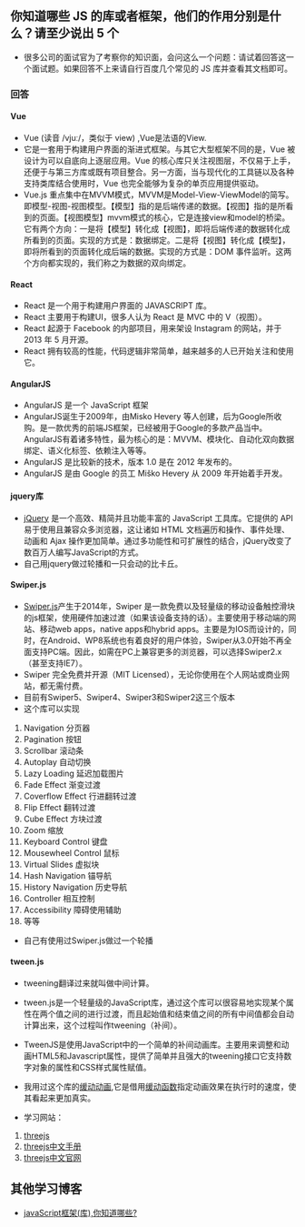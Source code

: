 ## 你知道哪些 JS 的库或者框架，他们的作用分别是什么？请至少说出 5 个
* 很多公司的面试官为了考察你的知识面，会问这么一个问题：请试着回答这一个面试题。如果回答不上来请自行百度几个常见的 JS 库并查看其文档即可。
### 回答
#### Vue
* Vue (读音 /vjuː/，类似于 view) ,Vue是法语的View.
* 它是一套用于构建用户界面的渐进式框架。与其它大型框架不同的是，Vue 被设计为可以自底向上逐层应用。Vue 的核心库只关注视图层，不仅易于上手，还便于与第三方库或既有项目整合。另一方面，当与现代化的工具链以及各种支持类库结合使用时，Vue 也完全能够为复杂的单页应用提供驱动。
* Vue.js 重点集中在MVVM模式，MVVM是Model-View-ViewModel的简写。即模型-视图-视图模型。【模型】指的是后端传递的数据。【视图】指的是所看到的页面。【视图模型】mvvm模式的核心，它是连接view和model的桥梁。它有两个方向：一是将【模型】转化成【视图】，即将后端传递的数据转化成所看到的页面。实现的方式是：数据绑定。二是将【视图】转化成【模型】，即将所看到的页面转化成后端的数据。实现的方式是：DOM 事件监听。这两个方向都实现的，我们称之为数据的双向绑定。
#### React
* React 是一个用于构建用户界面的 JAVASCRIPT 库。
* React 主要用于构建UI，很多人认为 React 是 MVC 中的 V（视图）。
* React 起源于 Facebook 的内部项目，用来架设 Instagram 的网站，并于 2013 年 5 月开源。
* React 拥有较高的性能，代码逻辑非常简单，越来越多的人已开始关注和使用它。
#### AngularJS
* AngularJS 是一个 JavaScript 框架
* AngularJS诞生于2009年，由Misko Hevery 等人创建，后为Google所收购。是一款优秀的前端JS框架，已经被用于Google的多款产品当中。AngularJS有着诸多特性，最为核心的是：MVVM、模块化、自动化双向数据绑定、语义化标签、依赖注入等等。
* AngularJS 是比较新的技术，版本 1.0 是在 2012 年发布的。
* AngularJS 是由 Google 的员工 Miško Hevery 从 2009 年开始着手开发。
#### jquery库
* [jQuery]() 是一个高效、精简并且功能丰富的 JavaScript 工具库。它提供的 API 易于使用且兼容众多浏览器，这让诸如 HTML 文档遍历和操作、事件处理、动画和 Ajax 操作更加简单。通过多功能性和可扩展性的结合，jQuery改变了数百万人编写JavaScript的方式。
* 自己用jquery做过轮播和一只会动的比卡丘。

#### Swiper.js
* [Swiper.js](https://swiperjs.com/)产生于2014年，Swiper 是一款免费以及轻量级的移动设备触控滑块的js框架，使用硬件加速过渡（如果该设备支持的话）。主要使用于移动端的网站、移动web apps，native apps和hybrid apps。主要是为IOS而设计的，同时，在Android、WP8系统也有着良好的用户体验，Swiper从3.0开始不再全面支持PC端。因此，如需在PC上兼容更多的浏览器，可以选择Swiper2.x（甚至支持IE7）。
* Swiper 完全免费并开源（MIT Licensed），无论你使用在个人网站或商业网站，都无需付费。
* 目前有Swiper5、Swiper4、Swiper3和Swiper2这三个版本
* 这个库可以实现
1. Navigation 分页器
2. Pagination 按钮
3. Scrollbar 滚动条
4. Autoplay 自动切换
5. Lazy Loading 延迟加载图片
6. Fade Effect 渐变过渡
7. Coverflow Effect 行进翻转过渡
8. Flip Effect 翻转过渡
9. Cube Effect 方块过渡
10. Zoom 缩放
11. Keyboard Control 键盘
12. Mousewheel Control 鼠标
13. Virtual Slides 虚拟块
14. Hash Navigation 锚导航
15. History Navigation 历史导航
16. Controller 相互控制
17. Accessibility 障碍使用辅助
18. 等等
* 自己有使用过Swiper.js做过一个轮播

#### tween.js
* tweening翻译过来就叫做中间计算。
* tween.js是一个轻量级的JavaScript库，通过这个库可以很容易地实现某个属性在两个值之间的进行过渡，而且起始值和结束值之间的所有中间值都会自动计算出来，这个过程叫作tweening（补间）。
* TweenJS是使用JavaScript中的一个简单的补间动画库。主要用来调整和动画HTML5和Javascript属性，提供了简单并且强大的tweening接口它支持数字对象的属性和CSS样式属性赋值。
* 我用过这个库的[缓动动画](http://www.createjs.cc/tweenjs/docs/classes/Ease.html),它是借用[缓动函数](http://www.xuanfengge.com/easeing/easeing/)指定动画效果在执行时的速度，使其看起来更加真实。

* 学习网站：
1. [threejs](https://www.wjceo.com/)
2. [threejs中文手册](https://threejs.org/docs/index.html#manual/zh/introduction/Creating-a-scene)
3. [threejs中文官网](http://www.createjs.cc/tweenjs/)
## 其他学习博客
* [javaScript框架(库),你知道哪些?](https://blog.csdn.net/Acmen_007/article/details/53020789)

